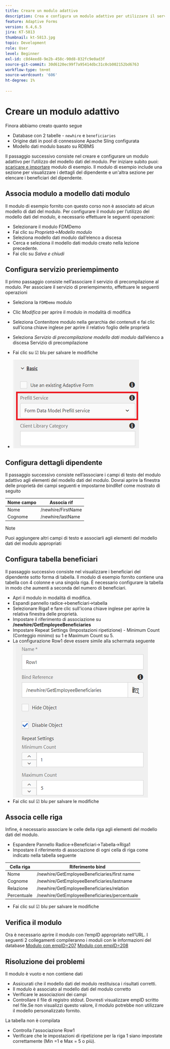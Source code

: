 ```yaml
---
title: Creare un modulo adattivo
description: Crea e configura un modulo adattivo per utilizzare il servizio di precompilazione del modello di dati del modulo
feature: Adaptive Forms
version: 6.4,6.5
jira: KT-5813
thumbnail: kt-5813.jpg
topic: Development
role: User
level: Beginner
exl-id: c8d4eed8-9e2b-458c-90d8-832fc9e0ad3f
source-git-commit: 30d6120ec99f7a95414dbc31c0cb002152bd6763
workflow-type: tm+mt
source-wordcount: '606'
ht-degree: 1%

---
```


# Creare un modulo adattivo

Finora abbiamo creato quanto segue

* Database con 2 tabelle - `newhire` e `beneficiaries`
* Origine dati in pool di connessione Apache Sling configurata
* Modello dati modulo basato su RDBMS

Il passaggio successivo consiste nel creare e configurare un modulo adattivo per l’utilizzo del modello dati del modulo.  Per iniziare subito puoi: [scaricare e importare](assets/fdm-demo-af.zip) modulo di esempio. Il modulo di esempio include una sezione per visualizzare i dettagli del dipendente e un&#39;altra sezione per elencare i beneficiari del dipendente.

## Associa modulo a modello dati modulo

Il modulo di esempio fornito con questo corso non è associato ad alcun modello di dati del modulo. Per configurare il modulo per l’utilizzo del modello dati del modulo, è necessario effettuare le seguenti operazioni:

* Selezionare il modulo FDMDemo
* Fai clic su _Proprietà_->_Modello modulo_
* Seleziona modello dati modulo dall’elenco a discesa
* Cerca e seleziona il modello dati modulo creato nella lezione precedente.
* Fai clic su _Salva e chiudi_

## Configura servizio preriempimento

Il primo passaggio consiste nell’associare il servizio di precompilazione al modulo. Per associare il servizio di preriempimento, effettuare le seguenti operazioni

* Seleziona la `FDMDemo` modulo
* Clic _Modifica_ per aprire il modulo in modalità di modifica
* Seleziona Contenitore modulo nella gerarchia dei contenuti e fai clic sull’icona chiave inglese per aprire il relativo foglio delle proprietà
* Seleziona _Servizio di precompilazione modello dati modulo_ dall’elenco a discesa Servizio di precompilazione
* Fai clic su ☑ blu per salvare le modifiche

* ![preriempimento-servizio](assets/fdm-prefill.png)

## Configura dettagli dipendente

Il passaggio successivo consiste nell’associare i campi di testo del modulo adattivo agli elementi del modello dati del modulo. Dovrai aprire la finestra delle proprietà dei campi seguenti e impostarne bindRef come mostrato di seguito


| Nome campo | Associa rif |
|------------|--------------------|
| Nome | /newhire/FirstName |
| Cognome | /newhire/lastName |

>[!NOTE]
>
>Puoi aggiungere altri campi di testo e associarli agli elementi del modello dati del modulo appropriati

## Configura tabella beneficiari

Il passaggio successivo consiste nel visualizzare i beneficiari del dipendente sotto forma di tabella. Il modulo di esempio fornito contiene una tabella con 4 colonne e una singola riga. È necessario configurare la tabella in modo che aumenti a seconda del numero di beneficiari.

* Apri il modulo in modalità di modifica.
* Espandi pannello radice->beneficiari->tabella
* Selezionare Riga1 e fare clic sull&#39;icona chiave inglese per aprire la relativa finestra delle proprietà.
* Impostare il riferimento di associazione su **/newhire/GetEmployeeBeneficiaries**
* Impostare Repeat Settings (Impostazioni ripetizione) - Minimum Count (Conteggio minimo) su 1 e Maximum Count su 5.
* La configurazione Row1 deve essere simile alla schermata seguente
  ![row-configure](assets/configure-row.PNG)
* Fai clic sul ☑ blu per salvare le modifiche

## Associa celle riga

Infine, è necessario associare le celle della riga agli elementi del modello dati del modulo.

* Espandere Pannello Radice->Beneficiari->Tabella->Riga1
* Impostare il riferimento di associazione di ogni cella di riga come indicato nella tabella seguente

| Cella riga | Riferimento bind |
|------------|----------------------------------------------|
| Nome | /newhire/GetEmployeeBeneficiaries/first name |
| Cognome | /newhire/GetEmployeeBeneficiaries/lastname |
| Relazione | /newhire/GetEmployeeBeneficiaries/relation |
| Percentuale | /newhire/GetEmployeeBeneficiaries/percentuale |

* Fai clic sul ☑ blu per salvare le modifiche

## Verifica il modulo

Ora è necessario aprire il modulo con l’empID appropriato nell’URL. I seguenti 2 collegamenti compileranno i moduli con le informazioni del database
[Modulo con empID=207](http://localhost:4502/content/dam/formsanddocuments/fdmdemo/jcr:content?wcmmode=disabled&amp;empID=207)
[Modulo con empID=208](http://localhost:4502/content/dam/formsanddocuments/fdmdemo/jcr:content?wcmmode=disabled&amp;empID=208)

## Risoluzione dei problemi

Il modulo è vuoto e non contiene dati

* Assicurati che il modello dati del modulo restituisca i risultati corretti.
* Il modulo è associato al modello dati del modulo corretto
* Verificare le associazioni dei campi
* Controllare il file di registro stdout. Dovresti visualizzare empID scritto nel file.Se non visualizzi questo valore, il modulo potrebbe non utilizzare il modello personalizzato fornito.

La tabella non è compilata

* Controlla l&#39;associazione Row1
* Verificare che le impostazioni di ripetizione per la riga 1 siano impostate correttamente (Min =1 e Max = 5 o più).
